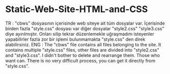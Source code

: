 # Static-Web-Site-HTML-and-CSS
TR : "cbws" dosyasının içerisinde web siteye ait tüm dosyalar var. İçerisinde birden fazla "style.css" dosyası var diğer dosyalar "style2.css" "style3.css" diye ayırılmıştır. Onları silip tekrar düzenlemekle uğraşmadım isteyenler yapabilirler fazla zor bir işlemi bulunmamakta "style.css" den direk alabilirsiniz.  ENG : The "cbws" file contains all files belonging to the site. It contains multiple "style.css" files, other files are divided into "style2.css" and "style3.css". I didn't bother to delete and rearrange them. Those who want can. There is no very difficult process, you can get it directly from "style.css".
